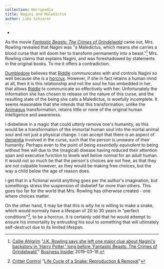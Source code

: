 ```yaml
---
collection: Harrypedia
title: Nagini and Maledictus
author: Luke Schierer
---
```


-

As the movie _[Fantastic Beasts: The Crimes of Grindelwald]_ came out, Mrs. Rowling revealed that Nagini was "a Maledictus, which means she carries a blood curse that will doom her to transform permanently into a beast."[^240326-2] Mrs. Rowling claims that explains Nagini, and was foreshadowed by statements in the original books. To me it offers a contradiction.

[Dumbledore] believes that [Riddle] communicates with and controls Nagini so well because she is a [horcrux]. However, if she in fact retains a human mind
at all, then it is this relationship and not the soul he has embedded in her, that allows [Riddle] to communicate so effectively with her. Unfortunately the information she has chosen to release on the nature of this curse, and the resulting state of the being she calls a Maledictus, is woefully incomplete. It seems reasonable that she intends that this transformation, unlike the [Animagus] transformation, retains little or none of the original human intelligence and awareness.

I disbelieve in a magic that could _utterly_ remove one's humanity, as this would be a transformation of the immortal human soul into the mortal animal soul and not just a physical change. I can accept that there is an aspect of [dementia] involved in the curse, such that the person is _unaware_ of their humanity. Perhaps even to the point of being _essentially equivalent_ to being without free will due to the (magical) disease having reduced their attention span and executive function to levels well below normal for an adult human. It would not so much be that the person's choices are not free, as that they are not culpable however, as they would be making free choices, but the way a child below the age of reason does.

I get that in a fictional world anything goes per the author's imagination, but somethings stress the suspension of disbelief far more than others. This goes too far for the world that Mrs. Rowling has otherwise created - one where choices matter.

On the other hand, it may be that this is _why_ he is willing to make a snake, which would normally have a lifespan of 20 to 30 years in "perfect conditions"[^240326-3], to be a horcrux. It is certainly odd that he would attempt to ensure his immortality by entrusting his soul to something that will ultimately self-destruct due to its limited lifespan.

[dementia]: https://www.cdc.gov/aging/dementia/
[Animagus]: /Harrypedia/magic//
[horcrux]: /Harrypedia/magic/dark/horcruxes//
[Dumbledore]: /Harrypedia/people/dumbledore/albus_percival_wulfric_brian//
[Riddle]: /Harrypedia/people/riddle/tom_marvolo//

[^240326-2]:
    [Callie Ahlgrim](https://www.businessinsider.com/author/callie-ahlgrim)
    "[J.K. Rowling says she left one major clue about Nagini's backstory in 'Harry Potter,' long before 'Fantastic Beasts: The Crimes of Grindelwald'](https://www.businessinsider.com/jk-rowling-hints-about-nagini-origin-in-harry-potter-2019-3)"
    [Business Insider](https://www.businessinsider.com/) 2019-03-18.

    [Fantastic Beasts: The Crimes of Grindelwald]: https://www.librarything.com/work/21740108

    [^240326-3]:
        [Critter Control](https://www.crittercontrol.com/)
        "[Life Cycle of a Snake: Reproduction & Removal](https://www.crittercontrol.com/wildlife/snakes/snake-life-cycle)"
